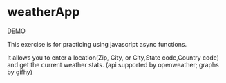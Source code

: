 # weatherApp
[DEMO](https://zhna123.github.io/weatherApp/)

This exercise is for practicing using javascript async functions.

It allows you to enter a location(Zip, City, or City,State code,Country code) and get the current weather stats. (api supported by openweather; graphs by gifhy)
